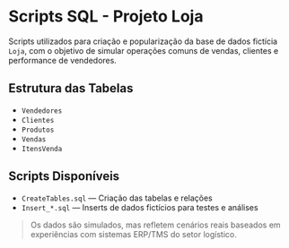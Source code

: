 # Scripts SQL - Projeto Loja

Scripts utilizados para criação e popularização da base de dados fictícia `Loja`, com o objetivo de simular operações comuns de vendas, clientes e performance de vendedores.

## Estrutura das Tabelas

- `Vendedores`
- `Clientes`
- `Produtos`
- `Vendas`
- `ItensVenda`

## Scripts Disponíveis

- `CreateTables.sql` — Criação das tabelas e relações
- `Insert_*.sql` — Inserts de dados fictícios para testes e análises

> Os dados são simulados, mas refletem cenários reais baseados em experiências com sistemas ERP/TMS do setor logístico.
